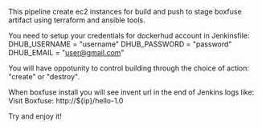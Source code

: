 This pipeline create ec2 instances for build and push to stage boxfuse artifact using terraform and ansible tools.

You need to setup your credentials for dockerhud account in Jenkinsfile:
  DHUB_USERNAME  = "username"
  DHUB_PASSWORD  = "password"
  DHUB_EMAIL     = "user@gmail.com"

You will have oppotunity to control building through the choice of action: "create" or "destroy".

When boxfuse install you will see invent url in the end of Jenkins logs like:
  Visit Boxfuse: http://${ip}/hello-1.0

Try and enjoy it!
